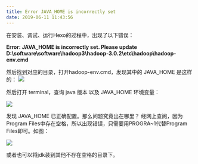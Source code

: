 ```yaml
---
title: Error JAVA_HOME is incorrectly set
date: 2019-06-11 11:43:56 
---
```

在安装、调试、运行Hexo的过程中，出现了以下错误：

**Error: JAVA_HOME is incorrectly set. Please update D:\software\software\hadoop3\hadoop-3.0.2\etc\hadoop\hadoop-env.cmd**

然后找到对应的目录，打开hadoop-env.cmd，发现其中的 JAVA_HOME 是这样的：
![](1.jpg)

然后打开 terminal，查询 java 版本 以及 JAVA_HOME 环境变量：

![](2.jpg)

发现 JAVA_HOME 已正确配置。那么问题究竟出在哪里？
经网上查阅，因为Program Files中存在空格，所以出现错误，只需要用PROGRA~1代替Program Files即可。如图：

![](3.jpg)

或者也可以将jdk装到其他不存在空格的目录下。
